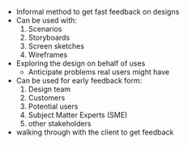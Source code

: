 - Informal method to get fast feedback on designs
- Can be used with:
	1. Scenarios
	2. Storyboards
	3. Screen sketches
	4. Wireframes
- Exploring the design on behalf of uses
	- Anticipate problems real users might have
- Can be used for early feedback form:
	1. Design team
	2. Customers
	3. Potential users
	4. Subject Matter Experts (SME)
	5. other stakeholders
- walking through with the client to get feedback